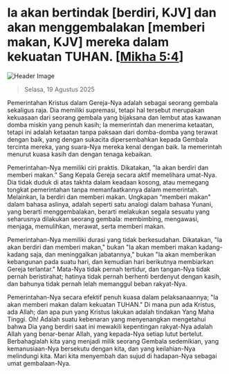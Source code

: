 
# Ia akan bertindak [berdiri, KJV] dan akan menggembalakan [memberi makan, KJV] mereka dalam kekuatan TUHAN. [[Mikha 5:4](http://alkitab.sabda.org/?Mikha%205:4)]

![Header Image](https://alkitab.app/slice/sunrise.jpg)

> Selasa, 19 Agustus 2025

Pemerintahan Kristus dalam Gereja-Nya adalah sebagai seorang gembala sekaligus raja. Dia memiliki supremasi, tetapi hal tersebut merupakan kekuasaan dari seorang gembala yang bijaksana dan lembut atas kawanan domba miskin yang penuh kasih; Ia memerintah dan menerima ketaatan, tetapi ini adalah ketaatan tanpa paksaan dari domba-domba yang terawat dengan baik, yang dengan sukacita dipersembahkan kepada Gembala tercinta mereka, yang suara-Nya mereka kenal dengan baik. Ia memerintah menurut kuasa kasih dan dengan tenaga kebaikan.

Pemerintahan-Nya memiliki ciri praktis. Dikatakan, "Ia akan berdiri dan memberi makan.” Sang Kepala Gereja secara aktif memelihara umat-Nya. Dia tidak duduk di atas takhta dalam keadaan kosong, atau memegang tongkat pemerintahan tanpa memanfaatkannya dalam memerintah. Melainkan, Ia berdiri dan memberi makan. Ungkapan “memberi makan" dalam bahasa aslinya, adalah seperti satu analogi dalam bahasa Yunani, yang berarti menggembalakan, berarti melakukan segala sesuatu yang seharusnya dilakukan seorang gembala: membimbing, mengawasi, menjaga, memulihkan, merawat, serta memberi makan.

Pemerintahan-Nya memiliki durasi yang tidak berkesudahan. Dikatakan, "Ia akan berdiri dan memberi makan," bukan "Ia akan memberi makan kadang-kadang saja, dan meninggalkan jabatannya," bukan "Ia akan memberikan kebangunan pada suatu hari, dan kemudian hari berikutnya membiarkan Gereja terlantar." Mata-Nya tidak pernah tertidur, dan tangan-Nya tidak pernah beristirahat; hatinya tidak pernah berhenti berdenyut dengan kasih, dan bahunya tidak pernah lelah memanggul beban rakyat-Nya.

Pemerintahan-Nya secara efektif penuh kuasa dalam pelaksanaannya; "Ia akan memberi makan dalam kekuatan TUHAN." Di mana pun ada Kristus, ada Allah; dan apa pun yang Kristus lakukan adalah tindakan Yang Maha Tinggi. Oh! Adalah suatu kebenaran yang menyenangkan mengetahui bahwa Dia yang berdiri saat ini mewakili kepentingan rakyat-Nya adalah Allah yang benar-benar Allah, yang kepada-Nya setiap lutut bertelut. Berbahagialah kita yang menjadi milik seorang Gembala sedemikian, yang kemanusiaan-Nya bersekutu dengan kita, dan yang keilahian-Nya melindungi kita. Mari kita menyembah dan sujud di hadapan-Nya sebagai umat gembalaan-Nya.
    
